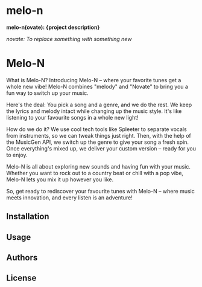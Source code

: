 # melo-n

**melo-n(ovate): {project description}**

_novate: To replace something with something new_
# Melo-N

What is Melo-N?
Introducing Melo-N – where your favorite tunes get a whole new vibe! Melo-N combines "melody" and "Novate" to bring you a fun way to switch up your music.

Here's the deal: You pick a song and a genre, and we do the rest. We keep the lyrics and melody intact while changing up the music style. It's like listening to your favourite songs in a whole new light!

How do we do it? We use cool tech tools like Spleeter to separate vocals from instruments, so we can tweak things just right. Then, with the help of the MusicGen API, we switch up the genre to give your song a fresh spin. Once everything's mixed up, we deliver your custom version – ready for you to enjoy.

Melo-N is all about exploring new sounds and having fun with your music. Whether you want to rock out to a country beat or chill with a pop vibe, Melo-N lets you mix it up however you like.

So, get ready to rediscover your favourite tunes with Melo-N – where music meets innovation, and every listen is an adventure!

## Installation

## Usage


## Authors


## License
